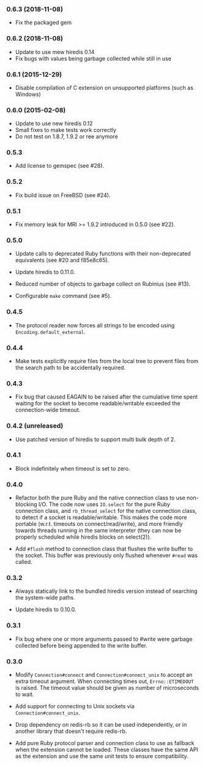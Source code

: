### 0.6.3 (2018-11-08)

* Fix the packaged gem

### 0.6.2 (2018-11-08)

* Update to use mew hiredis 0.14
* Fix bugs with values being garbage collected while still in use

### 0.6.1 (2015-12-29)

* Disable compilation of C extension on unsupported platforms (such as Windows)

### 0.6.0 (2015-02-08)

* Update to use new hiredis 0.12
* Small fixes to make tests work correctly
* Do not test on 1.8.7, 1.9.2 or ree anymore

### 0.5.3

* Add license to gemspec (see #28).

### 0.5.2

* Fix build issue on FreeBSD (see #24).

### 0.5.1

* Fix memory leak for MRI >= 1.9.2 introduced in 0.5.0 (see #22).

### 0.5.0

* Update calls to deprecated Ruby functions with their non-deprecated
  equivalents (see #20 and f85e8c65).

* Update hiredis to 0.11.0.

* Reduced number of objects to garbage collect on Rubinius (see #13).

* Configurable `make` command (see #5).

### 0.4.5

* The protocol reader now forces all strings to be encoded using
  `Encoding.default_external`.

### 0.4.4

* Make tests explicitly require files from the local tree to prevent files from
  the search path to be accidentally required.

### 0.4.3

* Fix bug that caused EAGAIN to be raised after the cumulative time spent
  waiting for the socket to become readable/writable exceeded the
  connection-wide timeout.

### 0.4.2 (unreleased)

* Use patched version of hiredis to support multi bulk depth of 2.

### 0.4.1

* Block indefinitely when timeout is set to zero.

### 0.4.0

* Refactor both the pure Ruby and the native connection class to use
  non-blocking I/O. The code now uses `IO.select` for the pure Ruby connection
  class, and `rb_thread_select` for the native connection class, to detect if a
  socket is readable/writable. This makes the code more portable (w.r.t.
  timeouts on connect/read/write), and more friendly towards threads running in
  the same interpreter (they can now be properly scheduled while hiredis blocks
  on select(2)).

* Add `#flush` method to connection class that flushes the write buffer to the
  socket. This buffer was previously only flushed whenever `#read` was called.

### 0.3.2

* Always statically link to the bundled hiredis version instead of searching
  the system-wide paths.

* Update hiredis to 0.10.0.

### 0.3.1

* Fix bug where one or more arguments passed to #write were garbage collected
  before being appended to the write buffer.

### 0.3.0

* Modify `Connection#connect` and `Connection#connect_unix` to accept an extra
  timeout argument. When connecting times out, `Errno::ETIMEDOUT` is raised.
  The timeout value should be given as number of microseconds to wait.

* Add support for connecting to Unix sockets via `Connection#connect_unix`.

* Drop dependency on redis-rb so it can be used independently, or in another
  library that doesn't require redis-rb.

* Add pure Ruby protocol parser and connection class to use as fallback when
  the extension cannot be loaded. These classes have the same API as the
  extension and use the same unit tests to ensure compatibility.

